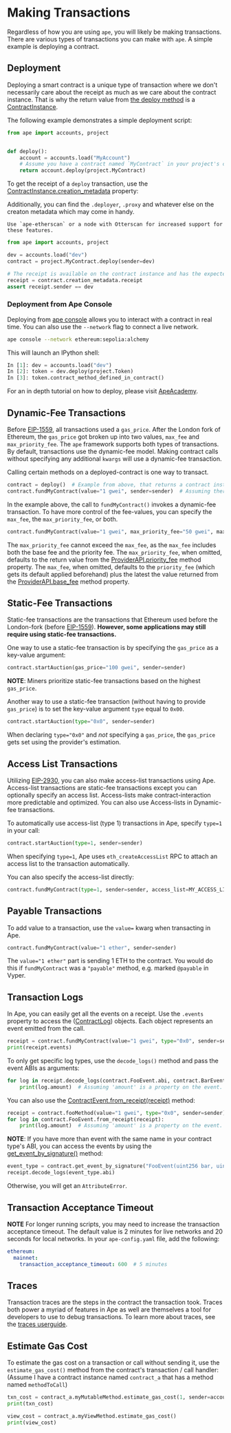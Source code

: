 # Making Transactions

Regardless of how you are using `ape`, you will likely be making transactions.
There are various types of transactions you can make with `ape`. A simple example is deploying a contract.

## Deployment

Deploying a smart contract is a unique type of transaction where we don't necessarily care about the receipt as much
as we care about the contract instance. That is why the return value from
[the deploy method](../methoddocs/api.html?highlight=accountapi#ape.api.accounts.AccountAPI.deploy) is a
[ContractInstance](../methoddocs/contracts.html?highlight=contractinstance#ape.contracts.base.ContractInstance).

The following example demonstrates a simple deployment script:

```python
from ape import accounts, project


def deploy():
    account = accounts.load("MyAccount")
    # Assume you have a contract named `MyContract` in your project's contracts folder.
    return account.deploy(project.MyContract)
```

To get the receipt of a `deploy` transaction, use the [ContractInstance.creation_metadata](../methoddocs/contracts.html#ape.contracts.base.ContractInstance.creation_metadata) property:

Additionally, you can find the `.deployer`, `.proxy` and whatever else on the creaton metadata which may come in handy.

```{note} 
Use `ape-etherscan` or a node with Otterscan for increased support for these features.
```

```python
from ape import accounts, project

dev = accounts.load("dev")
contract = project.MyContract.deploy(sender=dev)

# The receipt is available on the contract instance and has the expected sender.
receipt = contract.creation_metadata.receipt
assert receipt.sender == dev
```

### Deployment from Ape Console

Deploying from [ape console](./console.html) allows you to interact with a contract in real time. You can also use the `--network` flag to connect a live network.

```bash
ape console --network ethereum:sepolia:alchemy
```

This will launch an IPython shell:

```python
In [1]: dev = accounts.load("dev")
In [2]: token = dev.deploy(project.Token)
In [3]: token.contract_method_defined_in_contract()
```

For an in depth tutorial on how to deploy, please visit [ApeAcademy](https://academy.apeworx.io/).

## Dynamic-Fee Transactions

Before [EIP-1559](https://eips.ethereum.org/EIPS/eip-1559), all transactions used a `gas_price`.
After the London fork of Ethereum, the `gas_price` got broken up into two values, `max_fee` and `max_priority_fee`.
The `ape` framework supports both types of transactions. By default, transactions use the dynamic-fee model.
Making contract calls without specifying any additional `kwargs` will use a dynamic-fee transaction.

Calling certain methods on a deployed-contract is one way to transact.

```python
contract = deploy()  # Example from above, that returns a contract instance.
contract.fundMyContract(value="1 gwei", sender=sender)  # Assuming there is a method named 'fundMyContract' on MyContract.
```

In the example above, the call to `fundMyContract()` invokes a dynamic-fee transaction.
To have more control of the fee-values, you can specify the `max_fee`, the `max_priority_fee`, or both.

```python
contract.fundMyContract(value="1 gwei", max_priority_fee="50 gwei", max_fee="100 gwei", sender=sender)
```

The `max_priority_fee` cannot exceed the `max_fee`, as the `max_fee` includes both the base fee and the priority fee.
The `max_priority_fee`, when omitted, defaults to the return value from the
[ProviderAPI.priority_fee](../methoddocs/api.html?highlight=accountapi#ape.api.providers.ProviderAPI.priority_fee)
method property.
The `max_fee`, when omitted, defaults to the `priority_fee` (which gets its default applied beforehand) plus the latest
the value returned from the
[ProviderAPI.base_fee](../methoddocs/api.html?highlight=accountapi#ape.api.providers.ProviderAPI.base_fee) method
property.

## Static-Fee Transactions

Static-fee transactions are the transactions that Ethereum used before the London-fork
(before [EIP-1559](https://eips.ethereum.org/EIPS/eip-1559)).
**However, some applications may still require using static-fee transactions.**

One way to use a static-fee transaction is by specifying the `gas_price` as a key-value argument:

```python
contract.startAuction(gas_price="100 gwei", sender=sender)
```

**NOTE**: Miners prioritize static-fee transactions based on the highest `gas_price`.

Another way to use a static-fee transaction (without having to provide `gas_price`) is to set the key-value
argument `type` equal to `0x00`.

```python
contract.startAuction(type="0x0", sender=sender)
```

When declaring `type="0x0"` and _not_ specifying a `gas_price`, the `gas_price` gets set using the provider's estimation.

## Access List Transactions

Utilizing [EIP-2930](https://eips.ethereum.org/EIPS/eip-2930), you can also make access-list transactions using Ape.
Access-list transactions are static-fee transactions except you can optionally specify an access list.
Access-lists make contract-interaction more predictable and optimized.
You can also use Access-lists in Dynamic-fee transactions.

To automatically use access-list (type 1) transactions in Ape, specify `type=1` in your call:

```python
contract.startAuction(type=1, sender=sender)
```

When specifying `type=1`, Ape uses `eth_createAccessList` RPC to attach an access list to the transaction automatically.

You can also specify the access-list directly:

```python
contract.fundMyContract(type=1, sender=sender, access_list=MY_ACCESS_LIST)
```

## Payable Transactions

To add value to a transaction, use the `value=` kwarg when transacting in Ape.

```python
contract.fundMyContract(value="1 ether", sender=sender)
```

The `value="1 ether"` part is sending 1 ETH to the contract.
You would do this if `fundMyContract` was a `"payable"` method, e.g. marked `@payable` in Vyper.

## Transaction Logs

In Ape, you can easily get all the events on a receipt.
Use the `.events` property to access the ([ContractLog](../methoddocs/types.html#ape.types.ContractLog)) objects.
Each object represents an event emitted from the call.

```python
receipt = contract.fundMyContract(value="1 gwei", type="0x0", sender=sender)
print(receipt.events)
```

To only get specific log types, use the `decode_logs()` method and pass the event ABIs as arguments:

```python
for log in receipt.decode_logs(contract.FooEvent.abi, contract.BarEvent.abi):
    print(log.amount)  # Assuming 'amount' is a property on the event.
```

You can also use the [ContractEvent.from_receipt(receipt)](../methoddocs/contracts.html?highlight=contractevent#ape.contracts.base.ContractEvent.from_receipt) method:

```python
receipt = contract.fooMethod(value="1 gwei", type="0x0", sender=sender)
for log in contract.FooEvent.from_receipt(receipt):
    print(log.amount)  # Assuming 'amount' is a property on the event.
```

**NOTE**: If you have more than event with the same name in your contract type's ABI, you can access the events by using the [get_event_by_signature()](../methoddocs/contracts.html?highlight=contractinstance#ape.contracts.base.ContractInstance.get_event_by_signature) method:

```python
event_type = contract.get_event_by_signature("FooEvent(uint256 bar, uint256 baz)")
receipt.decode_logs(event_type.abi)
```

Otherwise, you will get an `AttributeError`.

## Transaction Acceptance Timeout

**NOTE** For longer running scripts, you may need to increase the transaction acceptance timeout.
The default value is 2 minutes for live networks and 20 seconds for local networks.
In your `ape-config.yaml` file, add the following:

```yaml
ethereum:
  mainnet:
    transaction_acceptance_timeout: 600  # 5 minutes
```

## Traces

Transaction traces are the steps in the contract the transaction took.
Traces both power a myriad of features in Ape as well are themselves a tool for developers to use to debug transactions.
To learn more about traces, see the [traces userguide](./trace.md).

## Estimate Gas Cost

To estimate the gas cost on a transaction or call without sending it, use the `estimate_gas_cost()` method from the contract's transaction / call handler:
(Assume I have a contract instance named `contract_a` that has a method named `methodToCall`)

```python
txn_cost = contract_a.myMutableMethod.estimate_gas_cost(1, sender=accounts.load("me"))
print(txn_cost)

view_cost = contract_a.myViewMethod.estimate_gas_cost()
print(view_cost)
```
